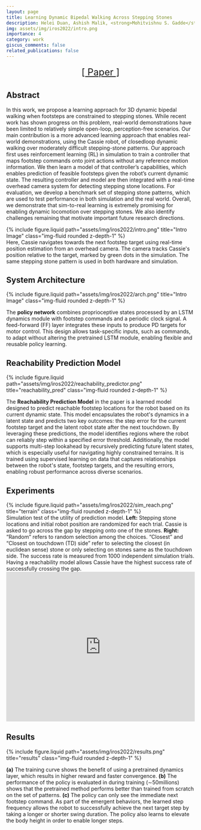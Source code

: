 ```yaml
---
layout: page
title: Learning Dynamic Bipedal Walking Across Stepping Stones
description: Helei Duan, Ashish Malik, <strong>Mohitvishnu S. Gadde</strong>, Jeremy Dao, Alan Fern, Jonathan Hurst <em> 2022 IEEE/RSJ International Conference on Intelligent Robots and Systems (IROS)</em>
img: assets/img/iros2022/intro.png
importance: 4
category: work
giscus_comments: false
related_publications: false
---
```


<div style="width: 100%; display: flex; justify-content: center; font-size: 25px; margin-bottom: 1rem; flex-direction: row; flex-wrap: wrap;"> 
<a style="margin: 5px;" href="https://ieeexplore.ieee.org/document/9981884" rel="external nofollow noopener" target="_blank">[ Paper ]</a>
<!-- <a style="margin: 5px;">[ code (coming soon) ]</a>  -->
</div>

<h2 id="abstract">Abstract</h2>

In this work, we propose a learning approach for 3D dynamic bipedal walking when footsteps are constrained to stepping stones. While recent work has shown progress on this problem, real-world demonstrations have been limited to relatively simple open-loop, perception-free scenarios. Our main
contribution is a more advanced learning approach that enables real-world demonstrations, using the Cassie robot, of closedloop dynamic walking over moderately difficult stepping-stone patterns. Our approach first uses reinforcement learning (RL) in simulation to train a controller that maps footstep commands onto joint actions without any reference motion information. We then learn a model of that controller’s capabilities, which
enables prediction of feasible footsteps given the robot’s current dynamic state. The resulting controller and model are then integrated with a real-time overhead camera system for detecting stepping stone locations. For evaluation, we develop a benchmark set of stepping stone patterns, which are used to test performance in both simulation and the real world. Overall, we demonstrate that sim-to-real learning is extremely promising
for enabling dynamic locomotion over stepping stones. We also identify challenges remaining that motivate important future research directions.

<div class="row justify-content-sm-center">
    <div class="col-sm-8 mt-3 mt-md-0">
        {% include figure.liquid path="assets/img/iros2022/intro.png" title="Intro Image" class="img-fluid rounded z-depth-1" %}
    </div>
</div>
<div class="caption">
    Here, Cassie navigates towards the next footstep target using real-time position estimation from an overhead camera. The camera tracks Cassie's position relative to the target, marked by green dots in the simulation. The same stepping stone pattern is used in both hardware and simulation.
</div>

<h2 id="system_arch">System Architecture</h2>

<div class="row justify-content-sm-center">
    <div class="col-sm-8 mt-3 mt-md-0">
        {% include figure.liquid path="assets/img/iros2022/arch.png" title="Intro Image" class="img-fluid rounded z-depth-1" %}
    </div>
</div>
<!-- <div class="caption">
    System Architecture
</div> -->

The **policy network** combines proprioceptive states processed by an LSTM dynamics module with footstep commands and a periodic clock signal. A feed-forward (FF) layer integrates these inputs to produce PD targets for motor control. This design allows task-specific inputs, such as commands, to adapt without altering the pretrained LSTM module, enabling flexible and reusable policy learning.

<h2 id="reachability_pred">Reachability Prediction Model</h2>

<div class="row justify-content-sm-center">
    <div class="col-sm-8 mt-3 mt-md-0">
        {% include figure.liquid path="assets/img/iros2022/reachability_predictor.png" title="reachability_pred" class="img-fluid rounded z-depth-1" %}
    </div>
</div>
<!-- <div class="caption">
    System Architecture
</div> -->

The **Reachability Prediction Model** in the paper is a learned model designed to predict reachable footstep locations for the robot based on its current dynamic state. This model encapsulates the robot's dynamics in a latent state and predicts two key outcomes: the step error for the current footstep target and the latent robot state after the next touchdown. By leveraging these predictions, the model identifies regions where the robot can reliably step within a specified error threshold. Additionally, the model supports multi-step lookahead by recursively predicting future latent states, which is especially useful for navigating highly constrained terrains. It is trained using supervised learning on data that captures relationships between the robot's state, footstep targets, and the resulting errors, enabling robust performance across diverse scenarios.

<h2 id="experiments">Experiments</h2>

<div class="row justify-content-sm-center">
    <div class="col-sm-8 mt-3 mt-md-0">
        {% include figure.liquid path="assets/img/iros2022/sim_reach.png" title="terrain" class="img-fluid rounded z-depth-1" %}
    </div>
</div>
<div class="caption">
    Simulation test of the utility of prediction model. <strong>Left:</strong>
Stepping stone locations and initial robot position are randomized
for each trial. Cassie is asked to go across the gap by stepping
onto one of the stones. <strong>Right:</strong> “Random” refers to random selection
among the choices. “Closest” and “Closest on touchdown (TD)
side” refer to selecting the closest (in euclidean sense) stone or
only selecting on stones same as the touchdown side. The success
rate is measured from 1000 independent simulation trials. Having a
reachability model allows Cassie have the highest success rate of
successfully crossing the gap.
</div>

<div class="row justify-content-sm-center mt-3">
    <div class="col-sm-8">
        <div class="video-container">
            <iframe width="100%" height="400" 
                    src="https://www.youtube.com/embed/WsRifd2k-OY" 
                    title="Experiments Video" 
                    frameborder="0" 
                    allow="accelerometer; autoplay; clipboard-write; encrypted-media; gyroscope; picture-in-picture" 
                    allowfullscreen>
            </iframe>
        </div>
    </div>
</div>

<h2 id="results">Results</h2>

<div class="row justify-content-sm-center">
    <div class="col-12 mt-6 mt-md-0">
        {% include figure.liquid path="assets/img/iros2022/results.png" title="results" class="img-fluid rounded z-depth-1" %}
    </div>
</div>

**(a)** The training curve shows the benefit of using a pretrained dynamics layer, which results in higher reward and faster convergence.
**(b)** The performance of the policy is evaluated in during training (∼50millions) shows that the pretrained method performs better than
trained from scratch on the set of patterns. **(c)** The policy can only see the immediate next footstep command. As part of the emergent
behaviors, the learned step frequency allows the robot to successfully achieve the next target step by taking a longer or shorter swing
duration. The policy also learns to elevate the body height in order to enable longer steps.